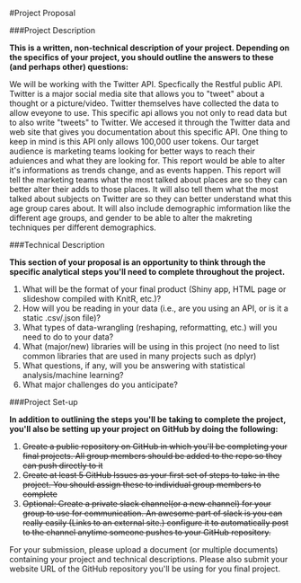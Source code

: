 #Project Proposal

###Project Description

**This is a written, non-technical description of your project.  Depending on the specifics of your project, you should outline the answers to these (and perhaps other) questions:**
  
   We will be working with the Twitter API. Specfically the Restful public API. Twitter is a major social media site that allows you to "tweet" about a thought or a picture/video. Twitter themselves have collected the data to allow eveyone to use. This specific api allows you not only to read data but to also write "tweets" to Twitter. We accesed it through the Twitter data and web site that gives you documentation about this specific API. One thing to keep in mind is this API only allows 100,000 user tokens.
   Our target audience is marketing teams looking for better ways to reach their aduiences and what they are looking for. This report would be able to alter it's informations as trends change, and as events happen.
    This report will tell the marketing teams what the most talked about places are so they can better alter their adds to those places. It will also tell them what the most talked about subjects on Twitter are so they can better understand what this age group cares about. It will also include demographic imformation like the different age groups, and gender to be able to alter the makreting techniques per different demographics.

###Technical Description

**This section of your proposal is an opportunity to think through the specific analytical steps you'll need to complete throughout the project.**
  
1. What will be the format of your final product (Shiny app, HTML page or slideshow compiled with KnitR, etc.)?
2. How will you be reading in your data (i.e., are you using an API, or is it a static .csv/.json file)?
3. What types of data-wrangling (reshaping, reformatting, etc.) will you need to do to your data?
4. What (major/new) libraries will be using in this project (no need to list common libraries that are used in many projects such as dplyr)
5. What questions, if any, will you be answering with statistical analysis/machine learning?
6. What major challenges do you anticipate? 


###Project Set-up

**In addition to outlining the steps you'll be taking to complete the project, you'll also be setting up your project on GitHub by doing the following:**
  
1. ~~Create a public repository on GitHub in which you'll be completing your final projects.  All group members should be added to the repo so they can push directly to it~~
2. ~~Create at least 5 GitHub Issues as your first set of steps to take in the project.  You should assign these to individual group members to complete~~
3. ~~Optional: Create a private slack channel(or a new channel) for your group to use for communication.  An awesome part of slack is you can really easily (Links to an external site.) configure it to automatically post to the channel anytime someone pushes to your GitHub repository.~~

For your submission, please upload a document (or multiple documents) containing your project and technical descriptions.  Please also submit your website URL of the GitHub repository you'll be using for you final project.
